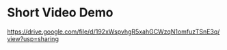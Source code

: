 # Short Video Demo
https://drive.google.com/file/d/192xWspvhgR5xahGCWzqN1omfuzTSnE3q/view?usp=sharing
